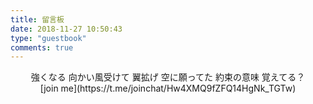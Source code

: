 ```yaml
---
title: 留言板
date: 2018-11-27 10:50:43
type: "guestbook"
comments: true
---
```


  <center>
      強くなる 向かい風受けて
      翼拡げ 空に願ってた
      約束の意味 覚えてる？
  </center>   
  
  <center>
      [join me](https://t.me/joinchat/Hw4XMQ9fZFQ14HgNk_TGTw)
  </center> 